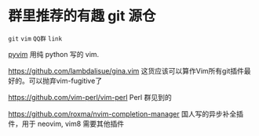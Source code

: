 # 群里推荐的有趣 git 源仓
`git` `vim` `QQ群` `link`

[pyvim](https://github.com/jonathanslenders/pyvim)
用纯 python 写的 vim.

https://github.com/lambdalisue/gina.vim
这货应该可以算作Vim所有git插件最好的。可以抛弃vim-fugitive了

https://github.com/vim-perl/vim-perl
Perl 群见到的

https://github.com/roxma/nvim-completion-manager
国人写的异步补全插件，用于 neovim, vim8 需要其他插件
